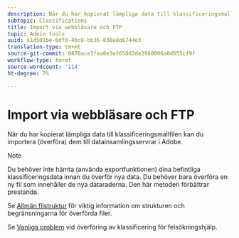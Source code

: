 ```yaml
---
description: När du har kopierat lämpliga data till klassificeringsmallfilen kan du importera (överföra) dem till datainsamlingsservrar i Adobe.
subtopic: Classifications
title: Import via webbläsare och FTP
topic: Admin tools
uuid: a1d501be-6df0-4bc8-bb36-838e8d6744e3
translation-type: tm+mt
source-git-commit: 0870ace3fea8e3ef650d2de2960006a0d655cf9f
workflow-type: tm+mt
source-wordcount: '114'
ht-degree: 7%

---
```



# Import via webbläsare och FTP

När du har kopierat lämpliga data till klassificeringsmallfilen kan du importera (överföra) dem till datainsamlingsservrar i Adobe.

>[!NOTE]
>
>Du behöver inte hämta (använda exportfunktionen) dina befintliga klassificeringsdata innan du överför nya data. Du behöver bara överföra en ny fil som innehåller de nya dataraderna. Den här metoden förbättrar prestanda.

Se [Allmän filstruktur](/help/components/classifications/importer/c-saint-data-files.md) för viktig information om strukturen och begränsningarna för överförda filer.

Se [Vanliga problem](https://helpx.adobe.com/analytics/kb/common-saint-upload-issues.html) vid överföring av klassificering för felsökningshjälp.
